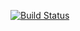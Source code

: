 [![Build Status](https://dev.azure.com/qubitbyte/qubitcode/_apis/build/status/qubit-byte.qubitcode?branchName=master)](https://dev.azure.com/qubitbyte/qubitcode/_build/latest?definitionId=2&branchName=master)
